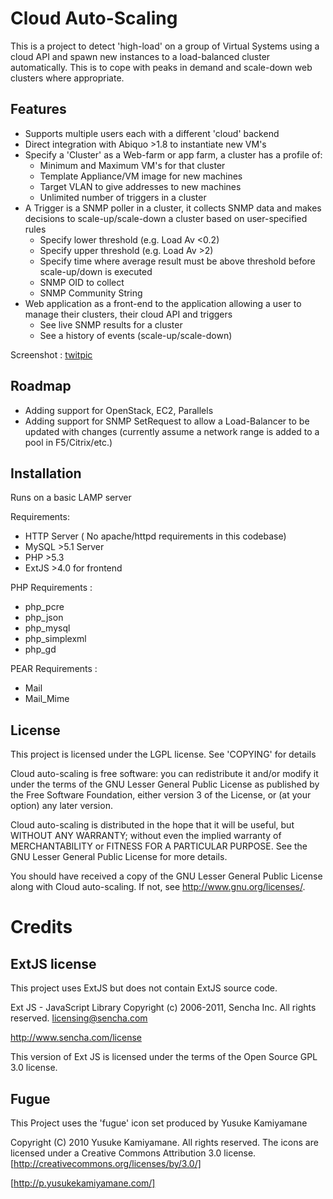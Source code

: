 Cloud Auto-Scaling
==========

This is a project to detect 'high-load' on a group of Virtual Systems using a cloud API and spawn new instances to a load-balanced cluster automatically.
This is to cope with peaks in demand and scale-down web clusters where appropriate.

Features 
---------------
* Supports multiple users each with a different 'cloud' backend
* Direct integration with Abiquo >1.8 to instantiate new VM's
* Specify a 'Cluster' as a Web-farm or app farm, a cluster has a profile of:
	* Minimum and Maximum VM's for that cluster
	* Template Appliance/VM image for new machines
	* Target VLAN to give addresses to new machines
	* Unlimited number of triggers in a cluster
* A Trigger is a SNMP poller in a cluster, it collects SNMP data and makes decisions to scale-up/scale-down a cluster based on user-specified rules
	* Specify lower threshold (e.g. Load Av <0.2)
	* Specify upper threshold (e.g. Load Av >2)
	* Specify time where average result must be above threshold before scale-up/down is executed
	* SNMP OID to collect
	* SNMP Community String
* Web application as a front-end to the application allowing a user to manage their clusters, their cloud API and triggers
	* See live SNMP results for a cluster
	* See a history of events (scale-up/scale-down)

Screenshot : [twitpic](https://p.twimg.com/An5NlwkCAAAGJn8.png:large)

Roadmap
---------------
* Adding support for OpenStack, EC2, Parallels
* Adding support for SNMP SetRequest to allow a Load-Balancer to be updated with changes (currently assume a network range is added to a pool in F5/Citrix/etc.)

Installation
---------------
Runs on a basic LAMP server

Requirements:
 * HTTP Server ( No apache/httpd requirements in this codebase)
 * MySQL >5.1 Server
 * PHP >5.3
 * ExtJS >4.0 for frontend

PHP Requirements :

* php_pcre
* php_json
* php_mysql
* php_simplexml
* php_gd

PEAR Requirements : 

* Mail
* Mail_Mime

License
-----------

This project is licensed under the LGPL license. See 'COPYING' for details

Cloud auto-scaling is free software: you can redistribute it and/or modify
it under the terms of the GNU Lesser General Public License as published by
the Free Software Foundation, either version 3 of the License, or
(at your option) any later version.

Cloud auto-scaling is distributed in the hope that it will be useful,
but WITHOUT ANY WARRANTY; without even the implied warranty of
MERCHANTABILITY or FITNESS FOR A PARTICULAR PURPOSE.  See the
GNU Lesser General Public License for more details.

You should have received a copy of the GNU Lesser General Public License
along with Cloud auto-scaling.  If not, see <http://www.gnu.org/licenses/>.

Credits
===============

ExtJS license
----------------
This project uses ExtJS but does not contain ExtJS source code.

Ext JS - JavaScript Library
Copyright (c) 2006-2011, Sencha Inc.
All rights reserved.
licensing@sencha.com

http://www.sencha.com/license

This version of Ext JS is licensed under the terms of the Open Source GPL 3.0 license. 

Fugue
-----------

This Project uses the 'fugue' icon set produced by Yusuke Kamiyamane

Copyright (C) 2010 Yusuke Kamiyamane. All rights reserved.
The icons are licensed under a Creative Commons Attribution
3.0 license. [http://creativecommons.org/licenses/by/3.0/]

[http://p.yusukekamiyamane.com/]